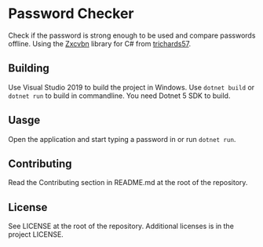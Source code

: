 # Password Checker

Check if the password is strong enough to be used and compare passwords offline. Using the [Zxcvbn](https://github.com/dropbox/zxcvbn) library for C# from [trichards57](https://github.com/trichards57/zxcvbn-cs).

## Building

Use Visual Studio 2019 to build the project in Windows. Use ``` dotnet build ``` or ``` dotnet run ``` to build in commandline. You need Dotnet 5 SDK to build.

## Uasge

Open the application and start typing a password in or run ``` dotnet run ```.

## Contributing

Read the Contributing section in README.md at the root of the repository.

## License

See LICENSE at the root of the repository. Additional licenses is in the project LICENSE.
